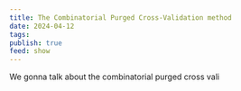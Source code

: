 ```yaml
---
title: The Combinatorial Purged Cross-Validation method
date: 2024-04-12
tags: 
publish: true
feed: show
---
```

We gonna talk about the combinatorial purged cross vali